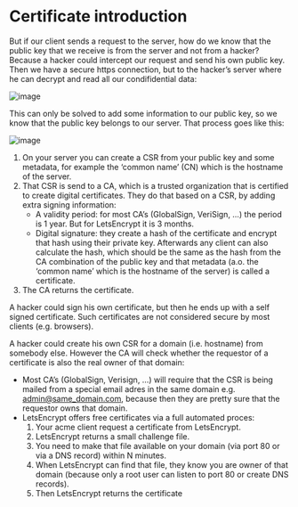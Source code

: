 # Certificate introduction

But if our client sends a request to the server, how do we know that the public key that we receive is from the server and not from a hacker?  Because a hacker could intercept our request and send his own public key.  Then we have a secure https connection, but to the hacker’s server where he can decrypt and read all our condifidential data:

![image](https://github.com/bartbutenaers/Node-RED-security-basics/assets/14224149/6037d033-29fb-452e-ae97-882d143e588e)

This can only be solved to add some information to our public key, so we know that the public key belongs to our server.  That process goes like this:

![image](https://github.com/bartbutenaers/Node-RED-security-basics/assets/14224149/1321b2ba-70f9-4ec9-8bd1-b8e736544279)

1. On your server you can create a CSR from your public key and some metadata, for example the ‘common name’ (CN) which is the hostname of the server. 
2. That CSR is send to a CA, which is a trusted organization that is certified to create digital certificates.  They do that based on a CSR, by adding extra signing information: 
   + A validity period: for most CA’s (GlobalSign, VeriSign, …) the period is 1 year.  But for LetsEncrypt it is 3 months.
   + Digital signature: they create a hash of the certificate and encrypt that hash using their private key.  Afterwards any client can also calculate the hash, which should be the same as the hash from the CA combination of the public key and that metadata (a.o. the ‘common name’ which is the hostname of the server) is called a certificate.
3. The CA returns the certificate.

A hacker could sign his own certificate, but then he ends up with a self signed certificate.  Such certificates are not considered secure by most clients (e.g. browsers).

A hacker could create his own CSR for a domain (i.e. hostname) from somebody else.  However the CA will check whether the requestor of a certificate is also the real owner of that domain:
+ Most CA’s (GlobalSign, Verisign, …) will require that the CSR is being mailed from a special email adres in the same domain e.g. admin@same_domain.com, because then they are pretty sure that the requestor owns that domain.
+ LetsEncrypt offers free certificates via a full automated proces:
   1. Your acme client request a certificate from LetsEncrypt.
   2. LetsEncrypt returns a small challenge file.
   3. You need to make that file available on your domain (via port 80 or via a DNS record) within N minutes.
   4. When LetsEncrypt can find that file, they know you are owner of that domain (because only a root user can listen to port 80 or create DNS records).
   5. Then LetsEncrypt returns the certificate
